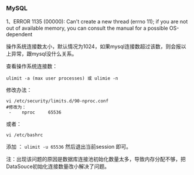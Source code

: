 ### MySQL

1、ERROR 1135 (00000): 
Can't create a new thread (errno 11); if you are not out of available memory, you can consult the manual for a possible OS-dependent 

操作系统连接数太小，默认情况为1024，如果mysql连接数超过该数，则会报以上异常，跟mysql没什么关系。

查看操作系统连接数：
```shell
ulimit -a (max user processes) 或 ulimie -n 
```
修改办法：
```properties
vi /etc/security/limits.d/90-nproc.conf
#修改为：
 -    nproc     65536
 ```
或者：
```shell
vi /etc/bashrc
```
添加 ：
`ulimit -u 65536`
然后退出当前session 即可。

注：出现该问题的原因是数据库连接池初始化数量太多，导致内存分配不够，把DataSouce初始化连接数量改小解决了问题。
